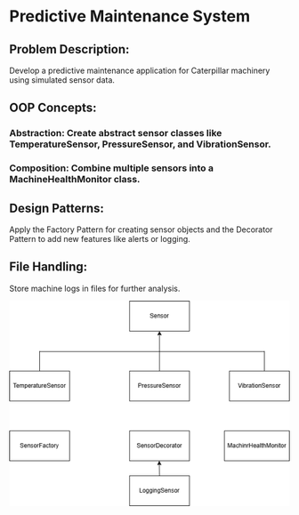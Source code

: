 # Predictive Maintenance System

## Problem Description: 

Develop a predictive maintenance application for Caterpillar machinery using simulated sensor data.

## OOP Concepts:

### Abstraction: Create abstract sensor classes like TemperatureSensor, PressureSensor, and VibrationSensor.

### Composition: Combine multiple sensors into a MachineHealthMonitor class.

## Design Patterns: 

Apply the Factory Pattern for creating sensor objects and the Decorator Pattern to add new features like alerts or logging.

## File Handling:

Store machine logs in files for further analysis.

![Alt text](image.png)
